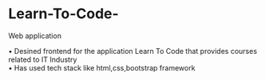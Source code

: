 # Learn-To-Code-
Web application


•    Desined frontend for the application Learn To Code that provides courses related to IT Industry  
•    Has used tech stack like html,css,bootstrap framework 


